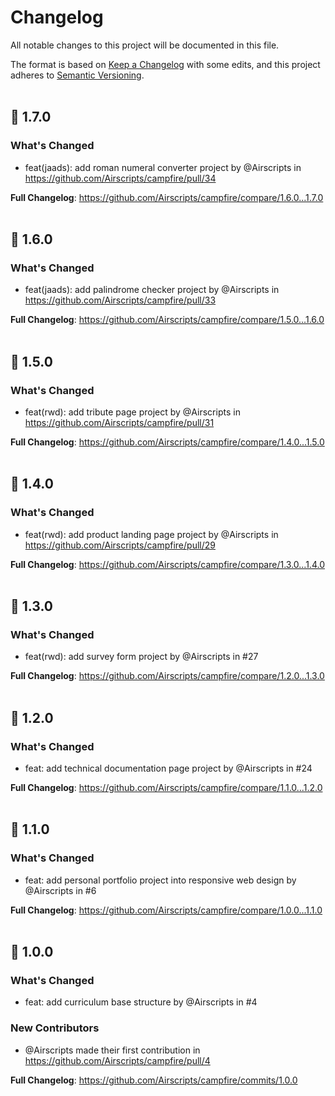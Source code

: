 # Changelog
All notable changes to this project will be documented in this file.  

The format is based on [Keep a Changelog](https://keepachangelog.com/en/1.0.0/) with some edits,
and this project adheres to [Semantic Versioning](https://semver.org/spec/v2.0.0.html).  
&nbsp;

## 🎉 1.7.0

### What's Changed
* feat(jaads): add roman numeral converter project by @Airscripts in https://github.com/Airscripts/campfire/pull/34

**Full Changelog**: https://github.com/Airscripts/campfire/compare/1.6.0...1.7.0  
&nbsp;

## 🎉 1.6.0

### What's Changed
* feat(jaads): add palindrome checker project by @Airscripts in https://github.com/Airscripts/campfire/pull/33

**Full Changelog**: https://github.com/Airscripts/campfire/compare/1.5.0...1.6.0  
&nbsp;

## 🎉 1.5.0

### What's Changed
* feat(rwd): add tribute page project by @Airscripts in https://github.com/Airscripts/campfire/pull/31

**Full Changelog**: https://github.com/Airscripts/campfire/compare/1.4.0...1.5.0  
&nbsp;

## 🎉 1.4.0

### What's Changed
* feat(rwd): add product landing page project by @Airscripts in https://github.com/Airscripts/campfire/pull/29

**Full Changelog**: https://github.com/Airscripts/campfire/compare/1.3.0...1.4.0  
&nbsp;

## 🎉 1.3.0

### What's Changed
* feat(rwd): add survey form project by @Airscripts in #27

**Full Changelog**: https://github.com/Airscripts/campfire/compare/1.2.0...1.3.0  
&nbsp;

## 🎉 1.2.0

### What's Changed
* feat: add technical documentation page project by @Airscripts in #24

**Full Changelog**: https://github.com/Airscripts/campfire/compare/1.1.0...1.2.0  
&nbsp;

## 🎉 1.1.0

### What's Changed
* feat: add personal portfolio project into responsive web design by @Airscripts in #6

**Full Changelog**: https://github.com/Airscripts/campfire/compare/1.0.0...1.1.0  
&nbsp;

## 🎉 1.0.0

### What's Changed
* feat: add curriculum base structure by @Airscripts in #4

### New Contributors
* @Airscripts made their first contribution in https://github.com/Airscripts/campfire/pull/4

**Full Changelog**: https://github.com/Airscripts/campfire/commits/1.0.0